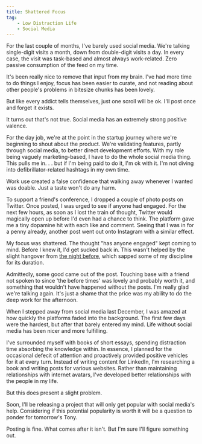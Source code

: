 ```yaml
---
title: Shattered Focus
tag:
    - Low Distraction Life
    - Social Media
---
```


For the last couple of months, I've barely used social media. We're talking single-digit visits a month, down from double-digit visits a day. In every case, the visit was task-based and almost always work-related. Zero passive consumption of the feed on my time. 

It's been really nice to remove that input from my brain. I've had more time to do things I enjoy, focus has been easier to curate, and not reading about other people's problems in bitesize chunks has been lovely.

But like every addict tells themselves, just one scroll will be ok. I'll post once and forget it exists.

It turns out that's not true. Social media has an extremely strong positive valence.

For the day job, we're at the point in the startup journey where we're beginning to shout about the product. We're validating features, partly through social media, to better direct development efforts. With my role being vaguely marketing-based, I have to do the whole social media thing. This pulls me in. . . but if I'm being paid to do it, I'm ok with it. I'm not diving into defibrillator-related hashtags in my own time.

Work use created a false confidence that walking away whenever I wanted was doable. Just a taste won't do any harm.

To support a friend's conference, I dropped a couple of photo posts on Twitter. Once posted, I was urged to see if anyone had engaged. For the next few hours, as soon as I lost the train of thought, Twitter would magically open up before I'd even had a chance to think. The platform gave me a tiny dopamine hit with each like and comment. Seeing that I was in for a penny already, another post went out onto Instagram with a similar effect.

My focus was shattered. The thought "has anyone engaged" kept coming to mind. Before I knew it, I'd get sucked back in. This wasn't helped by the slight hangover from [the night before](https://tonyedwardspz.co.uk/blog/the-next-batch/), which sapped some of my discipline for its duration.

Admittedly, some good came out of the post. Touching base with a friend not spoken to since 'the before times' was lovely and probably worth it, and something that wouldn't have happened without the posts. I'm really glad we're talking again. It's just a shame that the price was my ability to do the deep work for the afternoon.

When I stepped away from social media last December, I was amazed at how quickly the platforms faded into the background. The first few days were the hardest, but after that barely entered my mind. Life without social media has been nicer and more fulfilling. 

I've surrounded myself with books of short essays, spending distraction time absorbing the knowledge within. In essence, I planned for the occasional defecit of attention and proactively provided positive vehicles for it at every turn. Instead of writing content for LinkedIn, I'm researching a book and writing posts for various websites. Rather than maintaining relationships with internet avatars, I've developed better relationships with the people in my life.

But this does present a slight problem.

Soon, I'll be releasing a project that will only get popular with social media's help. Considering if this potential popularity is worth it will be a question to ponder for tomorrow's Tony. 

Posting is fine. What comes after it isn't. But I'm sure I'll figure something out.
